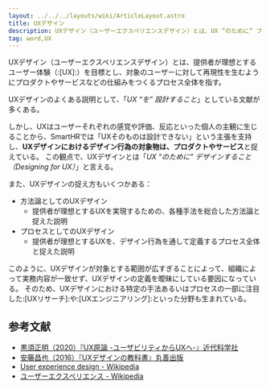 ```yaml
---
layout: ../../../layouts/wiki/ArticleLayout.astro
title: UXデザイン
description: UXデザイン（ユーザーエクスペリエンスデザイン）とは、UX “のために” プロダクトやサービスなどをデザインすること（Designing for UX）である。
tag: word,UX
---
```


UXデザイン（ユーザーエクスペリエンスデザイン）とは、提供者が理想とするユーザー体験（:[UX]:）を目標とし、対象のユーザーに対して再現性を生むようにプロダクトやサービスなどの仕組みをつくるプロセス全体を指す。

UXデザインのよくある説明として、「*UX “を” 設計すること*」としている文献が多くある。

しかし、UXはユーザーそれぞれの感覚や評価、反応といった個人の主観に生じることから、SmartHRでは「UXそのものは設計できない」という主張を支持し、**UXデザインにおけるデザイン行為の対象物は、プロダクトやサービス**と捉えている。
この観点で、UXデザインとは「*UX “のために” デザインすること（Designing for UX）*」と言える。

また、UXデザインの捉え方もいくつかある：

- 方法論としてのUXデザイン
  - 提供者が理想とするUXを実現するための、各種手法を総合した方法論と捉えた説明
- プロセスとしてのUXデザイン
  - 提供者が理想とするUXを、デザイン行為を通して定義するプロセス全体と捉えた説明

このように、UXデザインが対象とする範囲が広すぎることによって、組織によって実務内容が一致せず、UXデザインの定義を曖昧にしている要因になっている。
そのため、UXデザインにおける特定の手法あるいはプロセスの一部に注目した:[UXリサーチ]:や:[UXエンジニアリング]:といった分野も生まれている。

## 参考文献
- [黒須正明（2020）『UX原論 -ユーザビリティからUXへ-』近代科学社](https://www.kindaikagaku.co.jp/book_list/detail/9784764906112/)
- [安藤昌也（2016）『UXデザインの教科書』丸善出版](https://www.maruzen-publishing.co.jp/item/?book_no=294953)
- [User experience design - Wikipedia](https://en.wikipedia.org/wiki/User_experience_design)
- [ユーザーエクスペリエンス - Wikipedia](https://ja.wikipedia.org/wiki/%E3%83%A6%E3%83%BC%E3%82%B6%E3%83%BC%E3%82%A8%E3%82%AF%E3%82%B9%E3%83%9A%E3%83%AA%E3%82%A8%E3%83%B3%E3%82%B9)